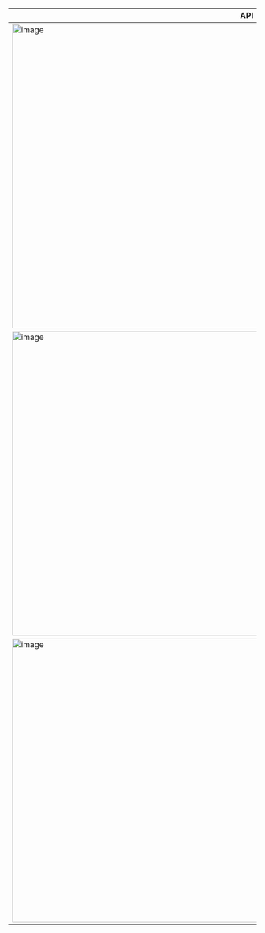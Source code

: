 |API - Create users Go|
|---|
|<img width="1075" height="617" alt="image" src="https://github.com/user-attachments/assets/ad24673e-8e78-41b0-8016-b373f9123f7c" />|
|<img width="1075" height="617" alt="image" src="https://github.com/user-attachments/assets/3a106c1b-1047-4749-b562-bbb18d46b7fb" />|
|<img width="1097" height="575" alt="image" src="https://github.com/user-attachments/assets/3f0ca870-1f32-4210-9cc3-825eefb3b66c" />|
